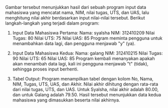 Gambar tersebut menunjukkan hasil dari sebuah program input data mahasiswa yang mencatat nama, NIM, nilai tugas, UTS, dan UAS, lalu menghitung nilai akhir berdasarkan input nilai-nilai tersebut. Berikut langkah-langkah yang terjadi dalam program:
1. Input Data Mahasiswa Pertama:
Nama: syalsha
NIM: 312410209
Nilai Tugas: 80
Nilai UTS: 75
Nilai UAS: 85
Program meminta pengguna untuk menambahkan data lagi, dan pengguna menjawab "y" (ya).

2. Input Data Mahasiswa Kedua:
Nama: galang
NIM: 312410215
Nilai Tugas: 90
Nilai UTS: 65
Nilai UAS: 85
Program kembali menanyakan apakah akan menambah data lagi, kali ini pengguna menjawab "t" (tidak), sehingga proses input berhenti.

3. Tabel Output:
Program menampilkan tabel dengan kolom No, Nama, NIM, Tugas, UTS, UAS, dan Akhir.
Nilai akhir dihitung dengan rata-rata dari nilai tugas, UTS, dan UAS.
Untuk Syalsha, nilai akhir adalah 80.00, dan untuk Galang adalah 79.50.
Hasil tersebut menunjukkan data kedua mahasiswa yang dimasukkan beserta nilai akhirnya.

